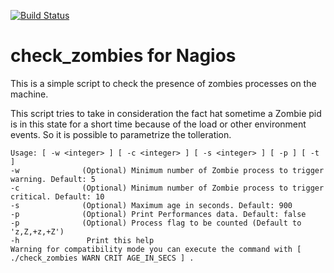 [![Build Status](https://drone.koma.link/api/badges/koma/check_zombie/status.svg)](https://drone.koma.link/koma/check_zombie)
# check_zombies for Nagios
This is a simple script to check the presence of zombies processes on the machine.

This script tries to take in consideration the fact hat sometime a Zombie pid is in this state for a short time because of the load or other environment events.
So it is possible to parametrize the tolleration.

``` 
Usage: [ -w <integer> ] [ -c <integer> ] [ -s <integer> ] [ -p ] [ -t ]
-w              (Optional) Minimum number of Zombie process to trigger warning. Default: 5
-c              (Optional) Minimum number of Zombie process to trigger critical. Default: 10
-s              (Optional) Maximum age in seconds. Default: 900
-p              (Optional) Print Performances data. Default: false
-p              (Optional) Process flag to be counted (Default to 'z,Z,+z,+Z')
-h               Print this help
Warning for compatibility mode you can execute the command with [ ./check_zombies WARN CRIT AGE_IN_SECS ] .
```
